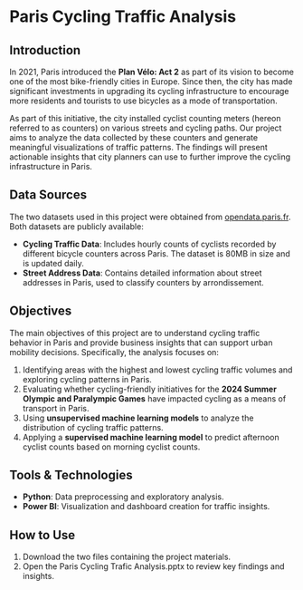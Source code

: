 # Paris Cycling Traffic Analysis

## Introduction

In 2021, Paris introduced the **Plan Vélo: Act 2** as part of its vision to become one of the most bike-friendly cities in Europe. Since then, the city has made significant investments in upgrading its cycling infrastructure to encourage more residents and tourists to use bicycles as a mode of transportation.

As part of this initiative, the city installed cyclist counting meters (hereon referred to as counters) on various streets and cycling paths. Our project aims to analyze the data collected by these counters and generate meaningful visualizations of traffic patterns. The findings will present actionable insights that city planners can use to further improve the cycling infrastructure in Paris.

## Data Sources

The two datasets used in this project were obtained from [opendata.paris.fr](https://opendata.paris.fr). Both datasets are publicly available:

- **Cycling Traffic Data**: Includes hourly counts of cyclists recorded by different bicycle counters across Paris. The dataset is 80MB in size and is updated daily. 
- **Street Address Data**: Contains detailed information about street addresses in Paris, used to classify counters by arrondissement.

## Objectives

The main objectives of this project are to understand cycling traffic behavior in Paris and provide business insights that can support urban mobility decisions. Specifically, the analysis focuses on:

1. Identifying areas with the highest and lowest cycling traffic volumes and exploring cycling patterns in Paris.
2. Evaluating whether cycling-friendly initiatives for the **2024 Summer Olympic and Paralympic Games** have impacted cycling as a means of transport in Paris.
3. Using **unsupervised machine learning models** to analyze the distribution of cycling traffic patterns.
4. Applying a **supervised machine learning model** to predict afternoon cyclist counts based on morning cyclist counts.

## Tools & Technologies

- **Python**: Data preprocessing and exploratory analysis.
- **Power BI**: Visualization and dashboard creation for traffic insights.

## How to Use

1. Download the two files containing the project materials.
2. Open the Paris Cycling Trafic Analysis.pptx to review key findings and insights.
   


